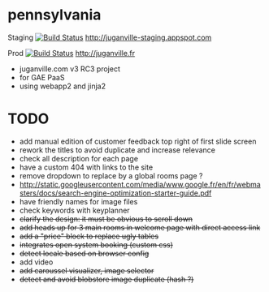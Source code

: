 pennsylvania
=====

Staging [![Build Status](https://travis-ci.com/daseeds/pennsylvania.svg?branch=staging)](https://travis-ci.org/daseeds/pennsylvania) http://juganville-staging.appspot.com

Prod [![Build Status](https://travis-ci.com/daseeds/pennsylvania.svg?branch=prod)](https://travis-ci.org/daseeds/pennsylvania) http://juganville.fr

- juganville.com v3 RC3 project
- for GAE PaaS
- using webapp2 and jinja2

TODO
=====
- add manual edition of customer feedback top right of first slide screen
- rework the titles to avoid duplicate and increase relevance
- check all description for each page
- have a custom 404 with links to the site
- remove dropdown to replace by a global rooms page ?
- http://static.googleusercontent.com/media/www.google.fr/en/fr/webmasters/docs/search-engine-optimization-starter-guide.pdf
- have friendly names for image files
- check keywords with keyplanner
- ~~clarify the design: it must be obvious to scroll down~~
- ~~add heads up for 3 main rooms in welcome page with direct access link~~
- ~~add a "price" block to replace ugly tables~~
- ~~integrates open system booking (custom css)~~
- ~~detect locale based on browser config~~
- add video
- ~~add caroussel visualizer, image selector~~
- ~~detect and avoid blobstore image duplicate (hash ?)~~

